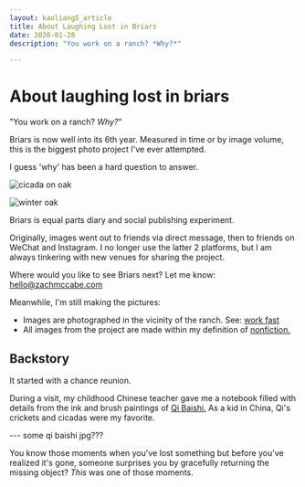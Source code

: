 ```yaml
---
layout: kaoliang5_article
title: About Laughing Lost in Briars
date: 2020-01-28
description: "You work on a ranch? *Why?*"

---
```


# About laughing lost in briars

"You work on a ranch? *Why?*"

Briars is now well into its 6th year. Measured in time or by image volume, this is the biggest photo project I've ever attempted.

I guess 'why' has been a hard question to answer.


![cicada on oak](https://www.zachmccabe.com/briars/assets/viz/5.jpg)

![winter oak](https://www.zachmccabe.com/briars/assets/viz/8.jpg)


Briars is equal parts diary and social publishing experiment. 

Originally, images went out to friends via direct message, then to friends on WeChat and Instagram. I no longer use the latter 2 platforms, but I am always tinkering with new venues for sharing the project.


<div class="briarNAV">

Where would you like to see Briars next? Let me know: hello@zachmccabe.com

</div>


Meanwhile, I'm still making the pictures:

- Images are photographed in the vicinity of the ranch. See: [work fast](https://www.zachmccabe.com/briars/lessons-learned.html#work-fast)
- All images from the project are made within my definition of [nonfiction.](https://www.zachmccabe.com/nonfiction)



## Backstory

It started with a chance reunion.

During a visit, my childhood Chinese teacher gave me a notebook filled with details from the ink and brush paintings of [Qi Baishi.](https://en.wikipedia.org/wiki/Qi_Baishi) As a kid in China, Qi's crickets and cicadas were my favorite.


--- some qi baishi jpg???


You know those moments when you've lost something but before you've realized it's gone, someone surprises you by gracefully returning the missing object? *This* was one of those moments.
